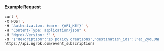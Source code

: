 <!-- Code generated for API Clients. DO NOT EDIT. -->

#### Example Request

```bash
curl \
-X POST \
-H "Authorization: Bearer {API_KEY}" \
-H "Content-Type: application/json" \
-H "Ngrok-Version: 2" \
-d '{"description":"ip policy creations","destination_ids":["ed_2ydC0NDZusqsVnhCUxy6BA8rGdf"],"metadata":"{\"environment\": \"staging\"}","sources":[{"type":"ip_policy_created.v0"}]}' \
https://api.ngrok.com/event_subscriptions
```
